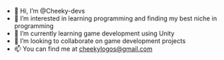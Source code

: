 - 👋 Hi, I’m @Cheeky-devs
- 👀 I’m interested in learning programming and finding my best niche in programming
- 🌱 I’m currently learning game development using Unity
- 💞️ I’m looking to collaborate on game development projects
- 📫 You can find me at cheekylogos@gmail.com

<!---
Cheeky-devs/Cheeky-devs is a ✨ special ✨ repository because its `README.md` (this file) appears on your GitHub profile.
You can click the Preview link to take a look at your changes.
--->
